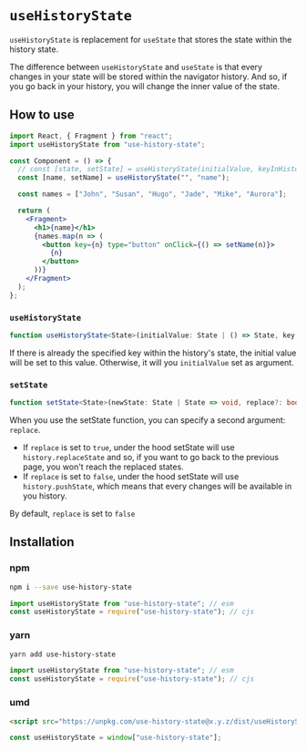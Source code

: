 # `useHistoryState`

`useHistoryState` is replacement for `useState` that stores the state within the history state.

The difference between `useHistoryState` and `useState` is that every changes in your state will be stored within the navigator history. And so, if you go back in your history, you will change the inner value of the state.

## How to use

```jsx
import React, { Fragment } from "react";
import useHistoryState from "use-history-state";

const Component = () => {
  // const [state, setState] = useHistoryState(initialValue, keyInHistoryState);
  const [name, setName] = useHistoryState("", "name");

  const names = ["John", "Susan", "Hugo", "Jade", "Mike", "Aurora"];

  return (
    <Fragment>
      <h1>{name}</h1>
      {names.map(n => (
        <button key={n} type="button" onClick={() => setName(n)}>
          {n}
        </button>
      ))}
    </Fragment>
  );
};
```

### `useHistoryState`

```ts
function useHistoryState<State>(initialValue: State | () => State, key: string) {}
```

If there is already the specified key within the history's state, the initial value will be set to this value. Otherwise, it will you `initialValue` set as argument.

### `setState`

```ts
function setState<State>(newState: State | State => void, replace?: boolean) {}
```

When you use the setState function, you can specify a second argument: `replace`.

- If `replace` is set to `true`, under the hood setState will use `history.replaceState` and so, if you want to go back to the previous page, you won't reach the replaced states.
- If `replace` is set to `false`, under the hood setState will use `history.pushState`, which means that every changes will be available in you history.

By default, `replace` is set to `false`

## Installation

### npm

```bash
npm i --save use-history-state
```

```js
import useHistoryState from "use-history-state"; // esm
const useHistoryState = require("use-history-state"); // cjs
```

### yarn

```bash
yarn add use-history-state
```

```js
import useHistoryState from "use-history-state"; // esm
const useHistoryState = require("use-history-state"); // cjs
```

### umd

```html
<script src="https://unpkg.com/use-history-state@x.y.z/dist/useHistoryState.umd.js">
```

```js
const useHistoryState = window["use-history-state"];
```
